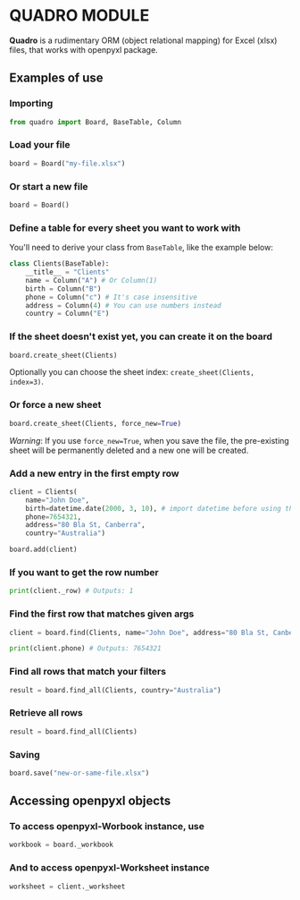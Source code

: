 # QUADRO MODULE
 **Quadro** is a rudimentary ORM (object relational mapping) for Excel (xlsx) files, that works with openpyxl package.

## Examples of use
### Importing
```python
from quadro import Board, BaseTable, Column
```

### Load your file
```python
board = Board("my-file.xlsx")
```

### Or start a new file
```python
board = Board()
```

### Define a table for every sheet you want to work with
You'll need to derive your class from `BaseTable`, like the example below:
```python
class Clients(BaseTable):
    __title__ = "Clients"
    name = Column("A") # Or Column(1) 
    birth = Column("B")
    phone = Column("c") # It's case insensitive
    address = Column(4) # You can use numbers instead
    country = Column("E")
```

### If the sheet doesn't exist yet, you can create it on the board
```python
board.create_sheet(Clients)
```
Optionally you can choose the sheet index: `create_sheet(Clients, index=3)`.


### Or force a new sheet
```python
board.create_sheet(Clients, force_new=True)
```
*Warning*: If you use `force_new=True`, when you save the file, the pre-existing sheet will be permanently deleted and a new one will be created.

### Add a new entry in the first empty row
```python
client = Clients(
    name="John Doe",
    birth=datetime.date(2000, 3, 10), # import datetime before using this
    phone=7654321,
    address="80 Bla St, Canberra",
    country="Australia")

board.add(client)
```

### If you want to get the row number
```python
print(client._row) # Outputs: 1
```

### Find the first row that matches given args
```python
client = board.find(Clients, name="John Doe", address="80 Bla St, Canberra")

print(client.phone) # Outputs: 7654321
```

### Find all rows that match your filters
```python
result = board.find_all(Clients, country="Australia")
```

### Retrieve all rows
```python
result = board.find_all(Clients)
```

### Saving
```python
board.save("new-or-same-file.xlsx")
```

## Accessing openpyxl objects

### To access openpyxl-Worbook instance, use
```python
workbook = board._workbook
```

### And to access openpyxl-Worksheet instance
```python
worksheet = client._worksheet
```